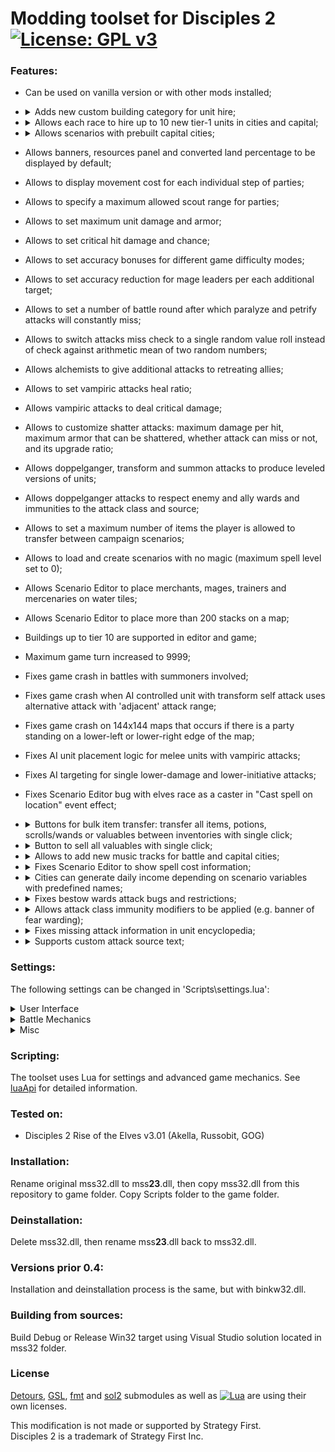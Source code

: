 # Modding toolset for Disciples 2 [![License: GPL v3](https://img.shields.io/badge/License-GPL%20v3-blue.svg)](https://www.gnu.org/licenses/gpl-3.0)

### Features:
- Can be used on vanilla version or with other mods installed;
- <details>
    <summary>Adds new custom building category for unit hire;</summary>

    Buildings should be placed on the 'Other buildings' tab. Custom category is created by adding 'L\_CUSTOM' record to LBuild.dbf.
  </details>
- <details>
    <summary>Allows each race to hire up to 10 new tier-1 units in cities and capital;</summary>

    New units are specified by adding a new columns SOLDIER\_N to Grace.dbf, N starting from 6.
  </details>
- <details>
    <summary>Allows scenarios with prebuilt capital cities;</summary>

    1) Enable 'preserveCapitalBuildings' in 'Scripts\\settings.lua';
    2) Start a scenario;
    3) Build desired buildings in a capital;
    4) Save the scenario;
    5) Move the saved game from SaveGame folder to Exports;
    6) Restart the scenario.
  </details>
- Allows banners, resources panel and converted land percentage to be displayed by default;
- Allows to display movement cost for each individual step of parties;
- Allows to specify a maximum allowed scout range for parties; 
- Allows to set maximum unit damage and armor;
- Allows to set critical hit damage and chance;
- Allows to set accuracy bonuses for different game difficulty modes;
- Allows to set accuracy reduction for mage leaders per each additional target;
- Allows to set a number of battle round after which paralyze and petrify attacks will constantly miss;
- Allows to switch attacks miss check to a single random value roll instead of check against arithmetic mean of two random numbers;
- Allows alchemists to give additional attacks to retreating allies;
- Allows to set vampiric attacks heal ratio;
- Allows vampiric attacks to deal critical damage;
- Allows to customize shatter attacks: maximum damage per hit, maximum armor that can be shattered, whether attack can miss or not, and its upgrade ratio;
- Allows doppelganger, transform and summon attacks to produce leveled versions of units;
- Allows doppelganger attacks to respect enemy and ally wards and immunities to the attack class and source;
- Allows to set a maximum number of items the player is allowed to transfer between campaign scenarios;
- Allows to load and create scenarios with no magic (maximum spell level set to 0);
- Allows Scenario Editor to place merchants, mages, trainers and mercenaries on water tiles;
- Allows Scenario Editor to place more than 200 stacks on a map;
- Buildings up to tier 10 are supported in editor and game;
- Maximum game turn increased to 9999;
- Fixes game crash in battles with summoners involved;
- Fixes game crash when AI controlled unit with transform self attack uses alternative attack with 'adjacent' attack range;
- Fixes game crash on 144x144 maps that occurs if there is a party standing on a lower-left or lower-right edge of the map;
- Fixes AI unit placement logic for melee units with vampiric attacks;
- Fixes AI targeting for single lower-damage and lower-initiative attacks;
- Fixes Scenario Editor bug with elves race as a caster in "Cast spell on location" event effect;
- <details>
    <summary>Buttons for bulk item transfer: transfer all items, potions, scrolls/wands or valuables between inventories with single click;</summary>

    Add buttons with predefined names to DLG\_CITY\_STACK, DLG\_EXCHANGE or DLG\_PICKUP\_DROP dialogs in Interf.dlg file.
    Every button is optional and can be ignored.
    Buttons and their meaning:
    - Transfer all items to the left inventory: BTN\_TRANSF\_L\_ALL;
    - Transfer all items to the right inventory: BTN\_TRANSF\_R\_ALL;
    - Transfer all potions to the left: BTN\_TRANSF\_L\_POTIONS;
    - Transfer all potions to the right: BTN\_TRANSF\_R\_POTIONS;
    - Transfer all scrolls and wands to the left: BTN\_TRANSF\_L\_SPELLS;
    - Transfer all scrolls and wands to the right: BTN\_TRANSF\_R\_SPELLS;
    - Transfer all valuables to the left: BTN\_TRANSF\_L\_VALUABLES;
    - Transfer all valuables to the right: BTN\_TRANSF\_R\_VALUABLES;

    Example of button description in Interf.dlg:
    ```
    BUTTON    BTN_TRANSF_L_ALL,342,424,385,459,DLG_EXCHANGE_RETURN_D,DLG_EXCHANGE_RETURN_H,DLG_EXCHANGE_RETURN_C,DLG_EXCHANGE_RETURN_D,"Transfer all items to left",0
    ```
  </details>
- <details>
    <summary>Button to sell all valuables with single click;</summary>

    Add sell confirmation text to TApp.dbf. The text must contain '%PRICE%' keyword in it.<br />
    Specify id of the text in 'sellAllValuables' field inside 'Scripts\\textids.lua' (default id is X015TA0001).<br />
    In case of missing text, the following default message will be shown:
    ```
    Do you want to sell all valuables? Revenue will be:\n%PRICE%
    ```

    Add button with name BTN\_SELL\_ALL\_VALUABLES to DLG\_MERCHANT in Interf.dlg file.
    Button is optional.

    Example of button description in Interf.dlg:
    ```
    BUTTON	BTN_SELL_ALL_VALUABLES,417,425,460,460,DLG_CITY_STACK_RETURN_D,DLG_CITY_STACK_RETURN_H,DLG_CITY_STACK_RETURN_C,DLG_CITY_STACK_RETURN_D,"Sell all valuables",0
    ```
  </details>
- <details>
    <summary>Allows to add new music tracks for battle and capital cities;</summary>

    New music tracks name format follows original game naming convention.    
    WAV tracks in Music folder containing 'battle' as part of their names will be played during battle.    
    WAV tracks in Music folder containing '<humn/dwrf/unde/here/elf>trk' as part of their names will be played in capital city window with accordance to race.

    Examples:
    - battle10.wav - new music track for battle
    - humntrk4.wav - new music track for Empire
    - heretrk15.wav - new music track for Legions of the Damned    
  </details>
- <details>
    <summary>Fixes Scenario Editor to show spell cost information;</summary>

    Make sure the corresponding lines of DLG\_R\_C\_SPELL in ScenEdit.dlg are changed as described below.

    Add 'X160TA0005' to fix elven mana name tooltip:
    ```
    IMAGE	IMG_BLUE,303,257,343,291,_RESOURCES_GREENM_B,"X160TA0005"
    ```
    Change resource names between IMG\_JAUNE and IMG\_ORANGE:
    ```
    IMAGE	IMG_JAUNE,163,257,203,291,_RESOURCES_BLACKM_B,"X100TA0098"
    IMAGE	IMG_ORANGE,28,257,68,291,_RESOURCES_BLUEM_B,"X100TA0096"
    ```
  </details>
- <details>
    <summary>Cities can generate daily income depending on scenario variables with predefined names;</summary>

    Scenario variables with predefined names are checked each turn and affect income, excluding neutrals race.
    Variables can be changed by events as any others.

    Variables that affect all races:

      - TIER_0_CITY_INCOME - income from capital city;
      - TIER_N_CITY_INCOME - income from tier N city, N = [1 : 5];
    Variables that affect specific race:

      - EMPIRE_TIER_0_CITY_INCOME - income from capital city for Empire only;
      - EMPIRE_TIER_N_CITY_INCOME - income from tier N city for Empire only, N = [1 : 5];
      - LEGIONS .. - income for Legions of the Damned only;
      - CLANS .. - Mountain Clans;
      - HORDES .. - Undead Hordes;
      - ELVES .. - Elven Alliance;
  </details>
- <details>
    <summary>Fixes bestow wards attack bugs and restrictions;</summary>

    - Fixes wards (hereafter called "modifiers") becoming permanent when more than 8 of them are applied simultaneously:
      - A total of 8 can be applied to each single unit - rest are ignored;
      - In case of single-target attack, total of 8 modifiers can be applied - rest are ignored.<br />
      Double attack also has a total of 8;
      - In case of all-targets attack, total of 12 modifiers can be applied - rest are ignored.<br />
      **Important requirement**: only two different types allowed (QTY_WARDS <= 2 in GAttacks.dbf), otherwise only first 8 modifiers can be applied;
      - Up to 8 different modifiers can be potentially applied to the same target.<br />
      Set QTY_WARDS to 5 (6, 7 or 8) and create additional WARD5 (6, 7, 8) columns in GAttacks.dbf;
    - Fixes modifiers becoming permanent on warded unit transformation;
    - Fixes disappearing of modifiers applied on first attack of double attack;
    - Fixes attack source wards being reset incorrectly if its modifier also contains hp, regen or armor element;
    - Fixes attack class wards not being reset preventing it from being reapplied during battle;
    - Fixes incorrect handling of existing unit immunities;
    - Allows to apply modifiers even if there are no source wards among them;
    - Allows to target unit with a secondary attack even if there are no modifiers that can be applied;
    - Allows to heal and apply modifiers at once. Set QTY\_HEAL > 0 in GAttacks.dbf and HEAL in GDynUpgr.dbf:
      - Allows to heal retreating allies by primary or secondary attack;
      - Allows to heal allies when battle ends, same as ordinary heal;
    - Allows to use revive as a secondary attack;
  </details>
- <details>
    <summary>Allows attack class immunity modifiers to be applied (e.g. banner of fear warding);</summary>

    Add IMMUNITYC and IMMUNITYCATC columns to GmodifL.dbf (similar to IMMUNITY and IMMUNITYCAT).<br />
    Then add a new record with TYPE 14, and fill the columns accordingly to attack class and immunity.<br />
    Also works in pure vanilla version.
  </details>
- <details>
    <summary>Fixes missing attack information in unit encyclopedia;</summary>

    - Damage of secondary attack if its not either poison, blister or frostbite;
    - Power (if applicable), source and reach of alternative attack;
    - Value of boost/lower damage if its secondary attack;
    - Value of lower initiative;
    - Critical hit indication;
    - Infinite effect indication;

    Critical-hit / infinite-effect indication text can be customized:<br />
    Add desired text to TApp.dbf and TAppEdit.dbf.<br />
    Specify id of the text in 'critHitAttack' / 'infiniteAttack' field inside 'Scripts\\textids.lua'.<br />
    In case of missing text, defaults are: 'X160TA0017' for critical hit, and 'Lasting' for infinite effect.
  </details>
- <details>
    <summary>Supports custom attack source text;</summary>

    Add desired text to TApp.dbf and TAppEdit.dbf.<br />
    Add a new entry to 'sources' list in 'Scripts\\customattacks.lua' - the file contains an example.<br />
    Fill the entry with your custom source id (from LattS.dbf) and the text id (from TApp.dbf).
  </details>

### Settings:
The following settings can be changed in 'Scripts\\settings.lua':
<details>
  <summary>User Interface</summary>

  - "showBanners=(true/false)" toggles showing of banners by default;
  - "showResources=(true/false)" toggles showing of resources panel by default;
  - "showLandConverted=(true/false)" toggles showing of converted land percentage instead of minimap by default;
  - "movementCost" allows to display movement cost for each individual step of parties:
    - "show=(true/false)" toggles displaying of movement cost;
    - "textColor" specifies a color (RGB) of the text:
      - "red=\[0 : 255\]";
      - "green=\[0 : 255\]";
      - "blue=\[0 : 255\]";
    - "outlineColor" specifies a color (RGB) of the text outline:
      - "red=\[0 : 255\]";
      - "green=\[0 : 255\]";
      - "blue=\[0 : 255\]";
  - "detailedAttackDescription=(true/false)" fixes missing attack information in unit encyclopedia;
</details>
<details>
  <summary>Battle Mechanics</summary>

  - "unitMaxDamage=\[300 : (2^31 - 1)\]" changes maximum unit damage per attack;
  - "unitMaxArmor=\[70: 100\]" changes maximum combined unit armor;
  - "shatteredArmorMax=\[0 : 100\]" changes total armor shatter damage;
  - "shatterDamageMax=\[0 : 100\]" changes maximum armor shatter damage per attack;
  - "shatterDamageUpgradeRatio=\[0 : 255\]" sets a percentage of damage upgrade value that shatter attack receives when a units levels up;
  - "allowShatterAttackToMiss=(true/false)" changes whether shatter attacks can miss or not;
  - "criticalHitDamage=\[0 : 255\]" changes the percentage damage of critical hit;
  - "criticalHitChance=\[0 : 100\]" changes the percentage chance of critical hit;
  - "drainAttackHeal=\[-(2^31 - 1) : (2^31 - 1)\]" changes percentage of L\_DRAIN attacks damage used as heal;
  - "drainOverflowHeal=\[-(2^31 - 1) : (2^31 - 1)\]" changes percentage of L\_DRAIN\_OVERFLOW attacks damage used as heal;
  - "doppelgangerRespectsEnemyImmunity=(true/false)" sets whether doppelganger attack checks for enemy ward/immunity to the attack class and source;
  - "doppelgangerRespectsAllyImmunity=(true/false)" sets whether doppelganger attack checks for ally ward/immunity to the attack class and source;
  - "leveledDoppelgangerAttack=(true/false)" changes doppelganger attacks to copy units using with respect to their level using 'Scripts\\doppelganger.lua' script;
  - "leveledTransformSelfAttack=(true/false)" changes transform self attacks to compute transformed unit level using 'Scripts\\transformSelf.lua' script;
  - "leveledSummonAttack=(true/false)" changes summon attacks to compute summoned units levels using 'Scripts\\summon.lua' script;
  - "unrestrictedBestowWards=(true/false)" fixes bestow wards attack bugs and restrictions, see more details under Features section;
  - "disableAllowedRoundMax=\[1 : (2^31 - 1)\]" sets a number of battle round after which paralyze and petrify attacks will constantly miss;
  - "missChanceSingleRoll=(true/false)" if true, switches attacks miss check to a single random value roll instead of check against arithmetic mean of two random numbers;
  - "mageLeaderAccuracyReduction=\[0 : 100\]" allows to set accuracy reduction for mage leaders per each additional target;
  - "aiAccuracyBonus" allows to configure AI accuracy in battle for different game difficulty modes:
    - "easy=\[-127 : 127\]";
    - "average=\[-127 : 127\]";
    - "hard=\[-127 : 127\]";
    - "veryHard=\[-127 : 127\]";
    - "absolute=(true/false)" determines how accuracy bonuses are treated - as absolute or percentage values;
</details>
<details>
  <summary>Misc</summary>

  - "preserveCapitalBuildings=(true/false)" allows scenarios with prebuilt capital cities;
  - "carryOverItemsMax=\[0 : (2^31 - 1)\]" changes maximum number of items the player is allowed to transfer between campaign scenarios;
  - "stackMaxScoutRange=\[7 : 100\]" changes maximum allowed scout range for parties; 
  - "debugHooks=(true/false)" create mss32 proxy dll log files with debug info;
</details>

### Scripting:
The toolset uses Lua for settings and advanced game mechanics. See [luaApi](luaApi.md) for detailed information.

### Tested on:
- Disciples 2 Rise of the Elves v3.01 (Akella, Russobit, GOG)

### Installation:
Rename original mss32.dll to mss**23**.dll, then copy mss32.dll from this repository to game folder.
Copy Scripts folder to the game folder.

### Deinstallation:
Delete mss32.dll, then rename mss**23**.dll back to mss32.dll.

### Versions prior 0.4:
Installation and deinstallation process is the same, but with binkw32.dll.

### Building from sources:
Build Debug or Release Win32 target using Visual Studio solution located in mss32 folder. 

### License
[Detours](https://github.com/microsoft/Detours), [GSL](https://github.com/microsoft/GSL), [fmt](https://github.com/fmtlib/fmt) and [sol2](https://github.com/ThePhD/sol2) submodules as well as [![Lua](https://www.andreas-rozek.de/Lua/Lua-Logo_64x64.png)](http://www.lua.org/license.html) are using their own licenses.


This modification is not made or supported by Strategy First.<br />
Disciples 2 is a trademark of Strategy First Inc.

